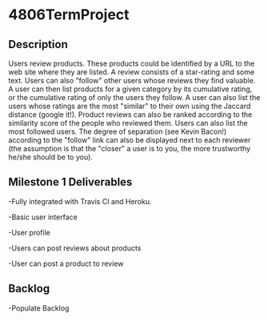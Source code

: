# 4806TermProject

## Description
Users review products. These products could be identified by a URL to the web site where they are listed. A review consists of a star-rating and some text. Users can also "follow" other users whose reviews they find valuable. A user can then list products for a given category by its cumulative rating, or the cumulative rating of only the users they follow. A user can also list the users whose ratings are the most "similar" to their own using the Jaccard distance (google it!). Product reviews can also be ranked according to the similarity score of the people who reviewed them. Users can also list the most followed users. The degree of separation (see Kevin Bacon!) according to the "follow" link can also be displayed next to each reviewer (the assumption is that the "closer" a user is to you, the more trustworthy he/she should be to you).

## Milestone 1 Deliverables
-Fully integrated with Travis CI and Heroku.

-Basic user interface

-User profile

-Users can post reviews about products

-User can post a product to review

## Backlog
-Populate Backlog
